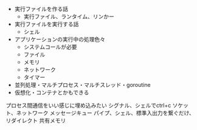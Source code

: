 - 実行ファイルを作る話
  - 実行ファイル、ランタイム、リンかー
- 実行ファイルを実行する話
  - シェル
- アプリケーションの実行中の処理色々
  - システムコールが必要
  - ファイル
  - メモリ
  - ネットワーク
  - タイマー
- 並列処理・マルチプロセス・マルチスレッド・goroutine
- 仮想化・コンテナとかもできる



プロセス間通信をいい感じに埋め込みたい
シグナル、シェルでctrl+c
ソケット、ネットワーク
メッセージキュー
パイプ、シェル、標準入出力を繋ぐだけ、リダイレクト
共有メモリ